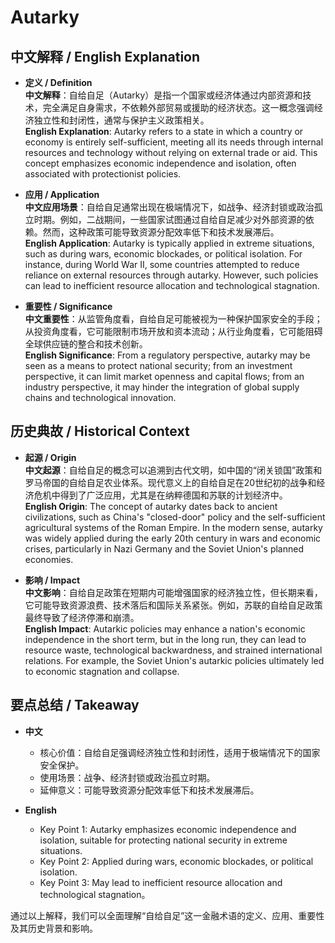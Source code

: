# Autarky

## 中文解释 / English Explanation

* **定义 / Definition**  
  **中文解释**：自给自足（Autarky）是指一个国家或经济体通过内部资源和技术，完全满足自身需求，不依赖外部贸易或援助的经济状态。这一概念强调经济独立性和封闭性，通常与保护主义政策相关。  
  **English Explanation**: Autarky refers to a state in which a country or economy is entirely self-sufficient, meeting all its needs through internal resources and technology without relying on external trade or aid. This concept emphasizes economic independence and isolation, often associated with protectionist policies.

* **应用 / Application**  
  **中文应用场景**：自给自足通常出现在极端情况下，如战争、经济封锁或政治孤立时期。例如，二战期间，一些国家试图通过自给自足减少对外部资源的依赖。然而，这种政策可能导致资源分配效率低下和技术发展滞后。  
  **English Application**: Autarky is typically applied in extreme situations, such as during wars, economic blockades, or political isolation. For instance, during World War II, some countries attempted to reduce reliance on external resources through autarky. However, such policies can lead to inefficient resource allocation and technological stagnation.

* **重要性 / Significance**  
  **中文重要性**：从监管角度看，自给自足可能被视为一种保护国家安全的手段；从投资角度看，它可能限制市场开放和资本流动；从行业角度看，它可能阻碍全球供应链的整合和技术创新。  
  **English Significance**: From a regulatory perspective, autarky may be seen as a means to protect national security; from an investment perspective, it can limit market openness and capital flows; from an industry perspective, it may hinder the integration of global supply chains and technological innovation.

## 历史典故 / Historical Context

* **起源 / Origin**  
  **中文起源**：自给自足的概念可以追溯到古代文明，如中国的“闭关锁国”政策和罗马帝国的自给自足农业体系。现代意义上的自给自足在20世纪初的战争和经济危机中得到了广泛应用，尤其是在纳粹德国和苏联的计划经济中。  
  **English Origin**: The concept of autarky dates back to ancient civilizations, such as China's "closed-door" policy and the self-sufficient agricultural systems of the Roman Empire. In the modern sense, autarky was widely applied during the early 20th century in wars and economic crises, particularly in Nazi Germany and the Soviet Union's planned economies.

* **影响 / Impact**  
  **中文影响**：自给自足政策在短期内可能增强国家的经济独立性，但长期来看，它可能导致资源浪费、技术落后和国际关系紧张。例如，苏联的自给自足政策最终导致了经济停滞和崩溃。  
  **English Impact**: Autarkic policies may enhance a nation's economic independence in the short term, but in the long run, they can lead to resource waste, technological backwardness, and strained international relations. For example, the Soviet Union's autarkic policies ultimately led to economic stagnation and collapse.

## 要点总结 / Takeaway

* **中文**  
  - 核心价值：自给自足强调经济独立性和封闭性，适用于极端情况下的国家安全保护。  
  - 使用场景：战争、经济封锁或政治孤立时期。  
  - 延伸意义：可能导致资源分配效率低下和技术发展滞后。

* **English**  
  - Key Point 1: Autarky emphasizes economic independence and isolation, suitable for protecting national security in extreme situations.  
  - Key Point 2: Applied during wars, economic blockades, or political isolation.  
  - Key Point 3: May lead to inefficient resource allocation and technological stagnation。

通过以上解释，我们可以全面理解“自给自足”这一金融术语的定义、应用、重要性及其历史背景和影响。